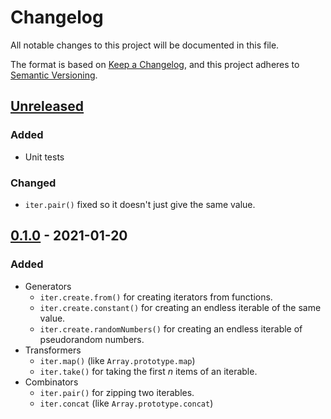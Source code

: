 # Changelog

All notable changes to this project will be documented in this file.

The format is based on [Keep a Changelog](https://keepachangelog.com/en/1.0.0/),
and this project adheres to [Semantic Versioning](https://semver.org/spec/v2.0.0.html).

## [Unreleased]

### Added

- Unit tests

### Changed

- `iter.pair()` fixed so it doesn't just give the same value.

## [0.1.0] - 2021-01-20

### Added

- Generators
  - `iter.create.from()` for creating iterators from functions.
  - `iter.create.constant()` for creating an endless iterable of the same value.
  - `iter.create.randomNumbers()` for creating an endless iterable of
    pseudorandom numbers.
- Transformers
  - `iter.map()` (like `Array.prototype.map`)
  - `iter.take()` for taking the first _n_ items of an iterable.
- Combinators
  - `iter.pair()` for zipping two iterables.
  - `iter.concat` (like `Array.prototype.concat`)

[unreleased]: https://github.com/jajaperson/iterable-utilities/compare/v1.1.0...HEAD
[0.1.0]: https://github.com/jajaperson/iterable-utilities/releases/tag/v0.1.0
